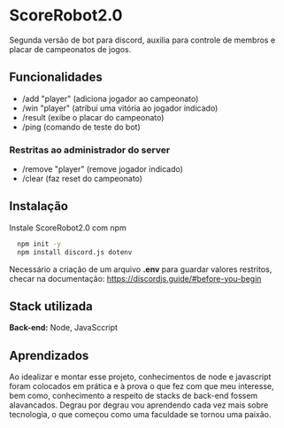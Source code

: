 
# ScoreRobot2.0

Segunda versão de bot para discord, auxilia para controle de membros e placar de campeonatos de jogos.


## Funcionalidades

- /add "player" (adiciona jogador ao campeonato)
- /win "player" (atribui uma vitória ao jogador indicado)
- /result (exibe o placar do campeonato)
- /ping (comando de teste do bot)
### Restritas ao administrador do server
- /remove "player" (remove jogador indicado)
- /clear (faz reset do campeonato)


## Instalação

Instale ScoreRobot2.0 com npm

```bash
  npm init -y
  npm install discord.js dotenv
```
Necessário a criação de um arquivo **.env** para guardar valores restritos, checar na documentação: https://discordjs.guide/#before-you-begin
## Stack utilizada

**Back-end:** Node, JavaSccript


## Aprendizados

Ao idealizar e montar esse projeto, conhecimentos de node e javascript foram colocados em prática e à prova o que fez com que meu interesse, bem como, conhecimento a respeito de stacks de back-end fossem alavancados. Degrau por degrau vou aprendendo cada vez mais sobre tecnologia, o que começou como uma faculdade se tornou uma paixão.
